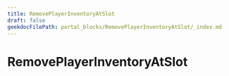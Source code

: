 ```yaml
---
title: RemovePlayerInventoryAtSlot
draft: false
geekdocFilePath: portal_blocks/RemovePlayerInventoryAtSlot/_index.md
---
```

# RemovePlayerInventoryAtSlot